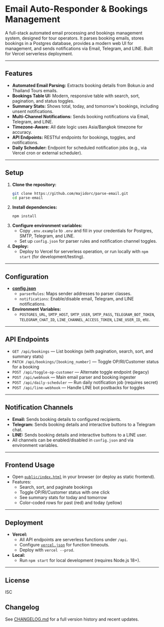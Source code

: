 # Email Auto-Responder & Bookings Management

A full-stack automated email processing and bookings management system, designed for tour operators. It parses booking emails, stores bookings in a Postgres database, provides a modern web UI for management, and sends notifications via Email, Telegram, and LINE. Built for Vercel serverless deployment.

---

## Features
- **Automated Email Parsing:** Extracts booking details from Bokun.io and Thailand Tours emails.
- **Bookings Table UI:** Modern, responsive table with search, sort, pagination, and status toggles.
- **Summary Stats:** Shows total, today, and tomorrow's bookings, including unsent notifications.
- **Multi-Channel Notifications:** Sends booking notifications via Email, Telegram, and LINE.
- **Timezone-Aware:** All date logic uses Asia/Bangkok timezone for accuracy.
- **API Endpoints:** RESTful endpoints for bookings, toggles, and notifications.
- **Daily Scheduler:** Endpoint for scheduled notification jobs (e.g., via Vercel cron or external scheduler).

---

## Setup
1. **Clone the repository:**
   ```sh
   git clone https://github.com/majidorc/parse-email.git
   cd parse-email
   ```
2. **Install dependencies:**
   ```sh
   npm install
   ```
3. **Configure environment variables:**
   - Copy `.env.example` to `.env` and fill in your credentials for Postgres, SMTP, Telegram, and LINE.
   - Set up `config.json` for parser rules and notification channel toggles.
4. **Deploy:**
   - Deploy to Vercel for serverless operation, or run locally with `npm start` (for development/testing).

---

## Configuration
- **[config.json](./config.json)**
  - `parserRules`: Maps sender addresses to parser classes.
  - `notifications`: Enable/disable email, Telegram, and LINE notifications.
- **Environment Variables:**
  - `POSTGRES_URL`, `SMTP_HOST`, `SMTP_USER`, `SMTP_PASS`, `TELEGRAM_BOT_TOKEN`, `TELEGRAM_CHAT_ID`, `LINE_CHANNEL_ACCESS_TOKEN`, `LINE_USER_ID`, etc.

---

## API Endpoints
- `GET /api/bookings` — List bookings (with pagination, search, sort, and summary stats)
- `PATCH /api/bookings/[booking_number]` — Toggle OP/RI/Customer status for a booking
- `POST /api/toggle-op-customer` — Alternate toggle endpoint (legacy)
- `POST /api/webhook` — Main email parser and booking ingester
- `POST /api/daily-scheduler` — Run daily notification job (requires secret)
- `POST /api/line-webhook` — Handle LINE bot postbacks for toggles

---

## Notification Channels
- **Email:** Sends booking details to configured recipients.
- **Telegram:** Sends booking details and interactive buttons to a Telegram chat.
- **LINE:** Sends booking details and interactive buttons to a LINE user.
- All channels can be enabled/disabled in `config.json` and via environment variables.

---

## Frontend Usage
- Open [`public/index.html`](./public/index.html) in your browser (or deploy as static frontend).
- Features:
  - Search, sort, and paginate bookings
  - Toggle OP/RI/Customer status with one click
  - See summary stats for today and tomorrow
  - Color-coded rows for past (red) and today (yellow)

---

## Deployment
- **Vercel:**
  - All API endpoints are serverless functions under `/api`.
  - Configure [`vercel.json`](./vercel.json) for function timeouts.
  - Deploy with `vercel --prod`.
- **Local:**
  - Run `npm start` for local development (requires Node.js 18+).

---

## License
ISC 

## Changelog

See [CHANGELOG.md](./CHANGELOG.md) for a full version history and recent updates. 